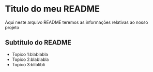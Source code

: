 # Titulo do meu README

Aqui neste arquivo README teremos as informações relativas ao nosso projeto

## Subtítulo do README

-   Topico 1:blablabla
-   Topico 2:blablabla
-   Topico 3:bliblibli